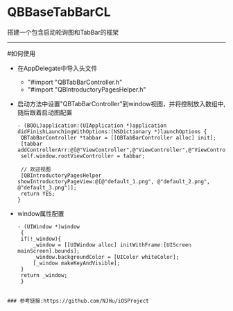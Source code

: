 # QBBaseTabBarCL
搭建一个包含启动轮询图和TabBar的框架

----
#如何使用
+  在AppDelegate中导入头文件 
   - "#import "QBTabBarController.h"
   - "#import "QBIntroductoryPagesHelper.h"
   
+ 启动方法中设置"QBTabBarController"到window视图，并将控制放入数组中,随后跟着启动图配置
   ```objc
  - (BOOL)application:(UIApplication *)application didFinishLaunchingWithOptions:(NSDictionary *)launchOptions {
    QBTabBarController *tabbar = [[QBTabBarController alloc] init];
    [tabbar addControllerArr:@[@"ViewController",@"ViewController",@"ViewController"]];
    self.window.rootViewController = tabbar;
    
    // 欢迎视图
    [QBIntroductoryPagesHelper showIntroductoryPageView:@[@"default_1.png", @"default_2.png", @"default_3.png"]];
    return YES;
   }
  ```
 + window属性配置
   ```objc
   - (UIWindow *)window
    {
    if(!_window){
        _window = [[UIWindow alloc] initWithFrame:[UIScreen mainScreen].bounds];
        _window.backgroundColor = [UIColor whiteColor];
        [_window makeKeyAndVisible];
    }
    return _window;
    }
  ```
  
  ### 参考链接:https://github.com/NJHu/iOSProject

    


   
